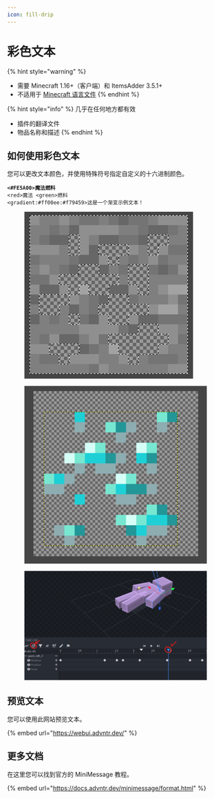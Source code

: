 ```yaml
---
icon: fill-drip
---
```


# 彩色文本

{% hint style="warning" %}
* 需要 Minecraft 1.16+（客户端）和 ItemsAdder 3.5.1+
* 不适用于 [Minecraft 语言文件](adding-content/minecraft-language-files.md)
{% endhint %}

{% hint style="info" %}
几乎在任何地方都有效

* 插件的翻译文件
* 物品名称和描述
{% endhint %}

## 如何使用彩色文本

您可以更改文本颜色，并使用特殊符号指定自定义的十六进制颜色。

<pre><code><strong>&#x3C;#FE5A00>魔法燃料
</strong>&#x3C;red>魔法 &#x3C;green>燃料
&#x3C;gradient:#ff00ee:#f79459>这是一个渐变示例文本！
</code></pre>

<div>

<figure><img src="../.gitbook/assets/image (3) (1).png" alt=""><figcaption></figcaption></figure>

 

<figure><img src="../.gitbook/assets/image (2) (1).png" alt=""><figcaption></figcaption></figure>

 

<figure><img src="../.gitbook/assets/image (45).png" alt=""><figcaption></figcaption></figure>

</div>

## 预览文本

您可以使用此网站预览文本。

{% embed url="https://webui.advntr.dev/" %}

## 更多文档

在这里您可以找到官方的 MiniMessage 教程。

{% embed url="https://docs.advntr.dev/minimessage/format.html" %}
